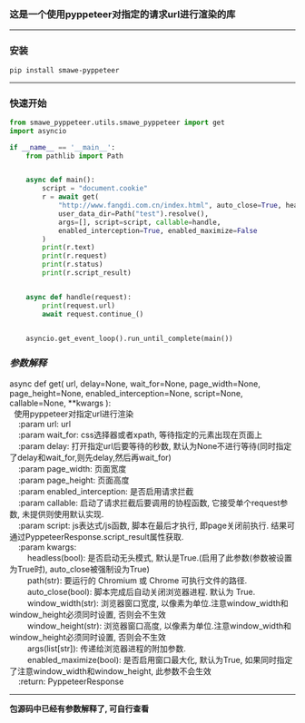 ### 这是一个使用pyppeteer对指定的请求url进行渲染的库

---
### 安装
``` text
pip install smawe-pyppeteer
```

---

### **快速开始**

```python
from smawe_pyppeteer.utils.smawe_pyppeteer import get
import asyncio

if __name__ == '__main__':
    from pathlib import Path


    async def main():
        script = "document.cookie"
        r = await get(
            "http://www.fangdi.com.cn/index.html", auto_close=True, headless=False, delay=5, pretend=True,
            user_data_dir=Path("test").resolve(),
            args=[], script=script, callable=handle,
            enabled_interception=True, enabled_maximize=False
        )
        print(r.text)
        print(r.request)
        print(r.status)
        print(r.script_result)


    async def handle(request):
        print(request.url)
        await request.continue_()


    asyncio.get_event_loop().run_until_complete(main())
```


### ***参数解释***  
 async def get( 
    url, delay=None, wait_for=None, page_width=None, page_height=None,
    enabled_interception=None, script=None, callable=None, **kwargs
):      
  &nbsp;&nbsp;使用pyppeteer对指定url进行渲染    
    &nbsp;&nbsp;&nbsp;&nbsp;:param url: url  
    &nbsp;&nbsp;&nbsp;&nbsp;:param wait_for: css选择器或者xpath, 等待指定的元素出现在页面上  
    &nbsp;&nbsp;&nbsp;&nbsp;:param delay: 打开指定url后要等待的秒数, 默认为None不进行等待(同时指定了delay和wait_for,则先delay,然后再wait_for)  
    &nbsp;&nbsp;&nbsp;&nbsp;:param page_width: 页面宽度  
    &nbsp;&nbsp;&nbsp;&nbsp;:param page_height: 页面高度  
    &nbsp;&nbsp;&nbsp;&nbsp;:param enabled_interception: 是否启用请求拦截  
    &nbsp;&nbsp;&nbsp;&nbsp;:param callable: 启动了请求拦截后要调用的协程函数, 它接受单个request参数, 未提供则使用默认实现.  
    &nbsp;&nbsp;&nbsp;&nbsp;:param script: js表达式/js函数, 脚本在最后才执行, 即page关闭前执行. 结果可通过PyppeteerResponse.script_result属性获取.  
    &nbsp;&nbsp;&nbsp;&nbsp;:param kwargs:  
        &nbsp;&nbsp;&nbsp;&nbsp;&nbsp;&nbsp;&nbsp;&nbsp;headless(bool): 是否启动无头模式, 默认是True.(启用了此参数(参数被设置为True时), auto_close被强制设为True)  
        &nbsp;&nbsp;&nbsp;&nbsp;&nbsp;&nbsp;&nbsp;&nbsp;path(str): 要运行的 Chromium 或 Chrome 可执行文件的路径.  
        &nbsp;&nbsp;&nbsp;&nbsp;&nbsp;&nbsp;&nbsp;&nbsp;auto_close(bool): 脚本完成后自动关闭浏览器进程. 默认为 True.  
        &nbsp;&nbsp;&nbsp;&nbsp;&nbsp;&nbsp;&nbsp;&nbsp;window_width(str): 浏览器窗口宽度, 以像素为单位.注意window_width和window_height必须同时设置, 否则会不生效  
        &nbsp;&nbsp;&nbsp;&nbsp;&nbsp;&nbsp;&nbsp;&nbsp;window_height(str): 浏览器窗口高度, 以像素为单位.注意window_width和window_height必须同时设置, 否则会不生效  
        &nbsp;&nbsp;&nbsp;&nbsp;&nbsp;&nbsp;&nbsp;&nbsp;args(list[str]): 传递给浏览器进程的附加参数.  
        &nbsp;&nbsp;&nbsp;&nbsp;&nbsp;&nbsp;&nbsp;&nbsp;enabled_maximize(bool): 是否启用窗口最大化, 默认为True, 如果同时指定了注意window_width和window_height, 此参数不会生效  
    &nbsp;&nbsp;&nbsp;&nbsp;:return: PyppeteerResponse  

---

**包源码中已经有参数解释了, 可自行查看**
